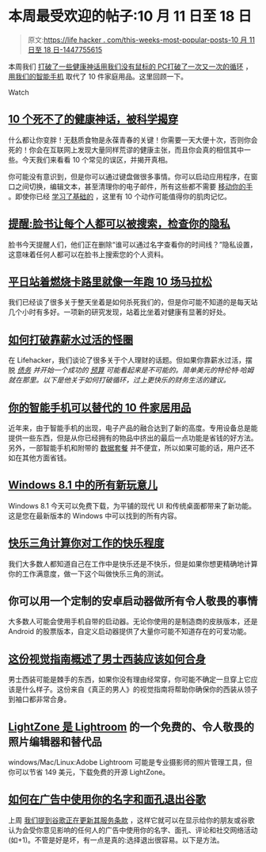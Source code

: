 # 本周最受欢迎的帖子:10 月 11 日至 18 日

> 原文:[https://life hacker . com/this-weeks-most-popular-posts-10 月 11 日至 18 日-1447755615](https://lifehacker.com/this-weeks-most-popular-posts-october-11th-to-18th-1447755615)

本周我们 [打破了一些健康神话](https://lifehacker.com/10-health-myths-that-just-wont-die-debunked-by-scienc-1443659706)[用我们没有鼠标的 PC](http://lifehacker.com/10-things-you-can-do-on-a-pc-without-ever-touching-the-1443071119)[打破了一次又一次的循环](http://lifehacker.com/how-to-break-the-living-paycheck-to-paycheck-cycle-1445330680) ， [用我们的智能手机](http://lifehacker.com/ten-household-items-your-smartphone-can-replace-1444553589) 取代了 10 件家庭用品。这里回顾一下。

Watch

## [10 个死不了的健康神话，被科学揭穿](http://lifehacker.com/10-health-myths-that-just-wont-die-debunked-by-scienc-1443659706)

什么都让你变胖！无麸质食物是永葆青春的关键！你需要一天大便十次，否则你会死的！你会在互联网上发现大量同样荒谬的健康主张，而且你会真的相信其中一些。今天我们来看看 10 个常见的误区，并揭开真相。

你可能没有意识到，但是你可以通过键盘做很多事情。你可以启动应用程序，在窗口之间切换，编辑文本，甚至清理你的电子邮件，所有这些都不需要 [移动你的手](https://lifehacker.com/top-10-badass-things-you-can-do-one-handed-5892152) 。即使你已经 [学习了基础的](http://lifehacker.com/back-to-basics-learn-to-use-keyboard-shortcuts-like-a-5970089) ，这里有 10 个动作可能值得你的肌肉记忆。

## [提醒:脸书让每个人都可以被搜索，检查你的隐私](http://lifehacker.com/reminder-facebook-is-making-everyone-searchable-check-1443876249)

脸书今天提醒人们，他们正在删除“谁可以通过名字查看你的时间线？”隐私设置，这意味着任何人都可以在脸书上搜索您的个人资料。

## [平日站着燃烧卡路里就像一年跑 10 场马拉松](http://lifehacker.com/standing-for-3-hours-a-day-on-weekdays-is-like-running-1447078889)

我们已经谈了很多关于整天坐着是如何杀死我们的，但是你可能不知道的是每天站几个小时有多好。一项新的研究发现，站着比坐着对健康有显著的好处。

## [如何打破靠薪水过活的怪圈](http://lifehacker.com/how-to-break-the-living-paycheck-to-paycheck-cycle-1445330680)

在 Lifehacker，我们谈论了很多关于个人理财的话题。但如果你靠薪水过活，摆脱 [*债务*](http://lifehacker.com/tag/debt) *并开始一个成功的* [*预算*](http://lifehacker.com/tag/budget) *可能看起来是不可能的。简单美元的特伦特·哈姆就在那里。以下是他关于如何打破循环，过上更快乐的财务生活的建议。*

## [你的智能手机可以替代的 10 件家居用品](http://lifehacker.com/ten-household-items-your-smartphone-can-replace-1444553589)

近年来，由于智能手机的出现，电子产品的融合达到了新的高度。专用设备总是能提供一些东西，但是从你已经拥有的物品中挤出的最后一点功能是省钱的好方法。另外，一部智能手机和附带的 [数据套餐](https://lifehacker.com/how-can-i-use-my-smartphone-without-a-data-plan-5857884) 并不便宜，所以如果可能的话，用户还不如在其他方面省钱。

## [Windows 8.1 中的所有新玩意儿](http://lifehacker.com/all-the-new-stuff-in-windows-8-1-587098156)

Windows 8.1 今天可以免费下载，为平铺的现代 UI 和传统桌面都带来了新功能。这是您在最新版本的 Windows 中可以找到的所有内容。

## [快乐三角计算你对工作的快乐程度](http://lifehacker.com/the-triangle-of-happiness-calculates-how-happy-you-are-1446411677)

我们大多数人都知道自己在工作中是快乐还是不快乐，但是如果你想更精确地计算你的工作满意度，做一下这个叫做快乐三角的测试。

## 你可以用一个定制的安卓启动器做所有令人敬畏的事情

大多数人可能会使用手机自带的启动器。无论你使用的是制造商的皮肤版本，还是 Android 的股票版本，自定义启动器提供了大量你可能不知道存在的可爱功能。

## [这份视觉指南概述了男士西装应该如何合身](http://lifehacker.com/this-visual-guide-outlines-how-mens-suits-should-fit-1444682567)

男士西装可能是棘手的东西，如果你没有理由经常穿，你可能不确定一旦穿上它应该是什么样子。这份来自《真正的男人》的视觉指南将帮助你确保你的西装从领子到袖口都非常合身。

## [LightZone 是 Lightroom](http://lifehacker.com/lightzone-is-a-free-awesome-photo-editor-and-alternati-1445640040) 的一个免费的、令人敬畏的照片编辑器和替代品

windows/Mac/Linux:Adobe Lightroom 可能是专业摄影师的照片管理工具，但你可以节省 149 美元，下载免费的开源 LightZone。

## [如何在广告中使用你的名字和面孔退出谷歌](http://lifehacker.com/how-to-opt-out-of-google-using-your-name-and-face-in-ad-1445516840)

上周 [我们提到谷歌正在更新其服务条款](https://lifehacker.com/some-upcoming-changes-to-googles-terms-of-service-will-1443856931) ，这样它就可以在显示给你的朋友或谷歌认为会受你意见影响的任何人的广告中使用你的名字、面孔、评论和社交网络活动(如+1)。不管是好是坏，有一点是真的:选择退出很容易。以下是方法。